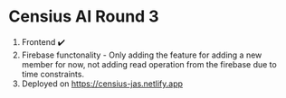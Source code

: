 # Censius AI Round 3

1. Frontend ✔️
2. Firebase functonality - Only adding the feature for adding a new member for now, not adding read operation from the firebase due to time constraints.
3. Deployed on https://censius-jas.netlify.app
